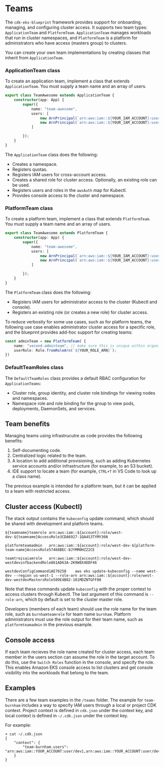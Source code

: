 # Teams

The `cdk-eks-blueprint` framework provides support for onboarding, managing, and configuring cluster access. It supports two team types: `ApplicationTeam` and `PlatformTeam`. `ApplicationTeam` manages workloads that run in cluster namespaces, and `PlatformTeam` is a platform for administrators who have access (masters group) to clusters.

You can create your own team implementations by creating classes that inherit from `ApplicationTeam`.

### ApplicationTeam class

To create an application team, implement a class that extends `ApplicationTeam`. You must supply a team name and an array of users.

```typescript
export class TeamAwesome extends ApplicationTeam {
    constructor(app: App) {
        super({
            name: "team-awesome",
            users: [
                new ArnPrincipal(`arn:aws:iam::${YOUR_IAM_ACCOUNT}:user/user1`),
                new ArnPrincipal(`arn:aws:iam::${YOUR_IAM_ACCOUNT}:user/user2`)
            ]

        });
    }
}
```

The `ApplicationTeam` class does the following:

- Creates a namespace.
- Registers quotas.
- Registers IAM users for cross-account access.
- Creates a shared role for cluster access. Optionally, an existing role can be used.
- Registers users and roles in the `awsAuth` map for Kubectl.
- Provides console access to the cluster and namespace.

### PlatformTeam class

To create a platform team, implement a class that extends `PlatformTeam`. You must supply a team name and an array of users.  

```typescript
export class TeamAwesome extends PlatformTeam {
    constructor(app: App) {
        super({
            name: "team-awesome",
            users: [
                new ArnPrincipal(`arn:aws:iam::${YOUR_IAM_ACCOUNT}:user/user1`),  
                new ArnPrincipal(`arn:aws:iam::${YOUR_IAM_ACCOUNT}:user/user2`)
            ]

        });
    }
}
```
The `PlatformTeam` class does the following:

 - Registers IAM users for administrator access to the cluster (Kubectl and console).
 - Registers an existing role (or creates a new role) for cluster access.
 
To reduce verbosity for some use cases, such as for platform teams, the following use case enables administrator cluster access for a specific role, and the blueprint provides add-hoc support for creating teams:

```typescript
const adminTeam = new PlatformTeam( {
    name: "second-adminteam", // make sure this is unique within organization
    userRole: Role.fromRoleArn(`${YOUR_ROLE_ARN}`);
})
```

### DefaultTeamRoles class

The `DefaultTeamRoles` class provides a default RBAC configuration for `ApplicationTeams`:

 - Cluster role, group identity, and cluster role bindings for viewing nodes and namespaces.
 - Namespace role and role binding for the group to view pods, deployments, DaemonSets, and services.

## Team benefits 

Managing teams using infrastrucutre as code provides the following benefits:

1. Self-documenting code.
2. Centralized logic related to the team.
3. A location to add additional provisioning, such as adding Kubernetes service accounts and/or infrastructure (for example, to an S3 bucket).
4. IDE support to locate a team (for example, `CTRL+T` in VS Code to look up a class name).

The previous example is intended for a platform team, but it can be applied to a team with restricted access. 

## Cluster access (Kubectl)

The stack output contains the `kubeconfig` update command, which should be shared with development and platform teams.

```
${teamname}teamrole	arn:aws:iam::${account}:role/west-dev-${teamname}AccessRole3CDA6927-1QA4S3TYMY36N

platformteamadmin	arn:aws:iam::${account}:role/west-dev-${platform-team-name}AccessRole57468BEC-8JYMM0HZZ2CE	

teamtroisaiamrole	arn:aws:iam::${account}:role/west-dev-westdevinfbackendRole861AD63A-2K9W8X4DDF46

westdevConfigCommand1AE70258	aws eks update-kubeconfig --name west-dev --region us-west-1 --role-arn arn:aws:iam::${account}:role/west-dev-westdevMastersRole509E4B82-101MDZNTGFF08
```

Note that these commands update `kubeconfig` with the proper context to access clusters through Kubectl. The last argument of this command is `--role-arn`, which by default is set to the cluster master role. 

Developers (members of each team) should use the role name for the team role, such as `burnhamteamrole` for team name `burnham`. 
Platform administrators must use the role output for their team name, such as `platformteamadmin` in the previous example.

## Console access

If each team recieves the role name created for cluster access, each team member in the users section can assume the role in the target account. To do this, use the `Switch Roles` function in the console, and specify the role. This enables Amazon EKS console access to list clusters and get console visibility into the workloads that belong to the team. 

## Examples

There are a few team examples in the `/teams` folder. The example for `team-burnham` includes a way to specify IAM users through a local or project CDK context. Project context is defined in `cdk.json` under the context key, and local context is defined in `~/.cdk.json` under the context key. 

For example:

```
➜ cat ~/.cdk.json 
{
    "context": {
        "team-burnham.users": "arn:aws:iam::YOUR_ACCOUNT:user/dev1,arn:aws:iam::YOUR_ACCOUNT:user/dev2"
    }
}
```